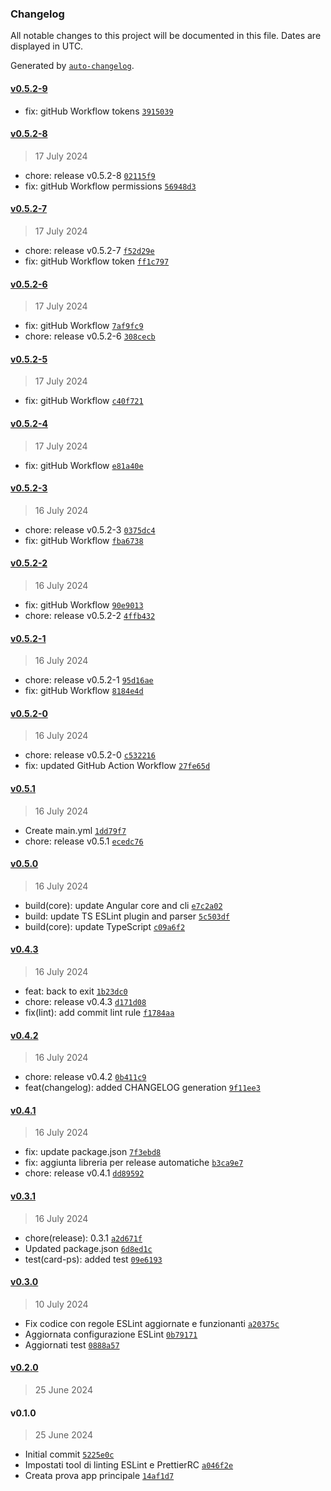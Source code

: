 ### Changelog

All notable changes to this project will be documented in this file. Dates are displayed in UTC.

Generated by [`auto-changelog`](https://github.com/CookPete/auto-changelog).

#### [v0.5.2-9](https://github.com/pietro2356/ProntoSoccorsoTrentini/compare/v0.5.2-8...v0.5.2-9)

- fix: gitHub Workflow tokens [`3915039`](https://github.com/pietro2356/ProntoSoccorsoTrentini/commit/3915039203f4f8da23caa68638b52f2f4de9dedf)

#### [v0.5.2-8](https://github.com/pietro2356/ProntoSoccorsoTrentini/compare/v0.5.2-7...v0.5.2-8)

> 17 July 2024

- chore: release v0.5.2-8 [`02115f9`](https://github.com/pietro2356/ProntoSoccorsoTrentini/commit/02115f9d8a1ca207418ef933ad17b7ad7bac46ee)
- fix: gitHub Workflow permissions [`56948d3`](https://github.com/pietro2356/ProntoSoccorsoTrentini/commit/56948d37cb58157ec951c5966a6e951ad3965d98)

#### [v0.5.2-7](https://github.com/pietro2356/ProntoSoccorsoTrentini/compare/v0.5.2-6...v0.5.2-7)

> 17 July 2024

- chore: release v0.5.2-7 [`f52d29e`](https://github.com/pietro2356/ProntoSoccorsoTrentini/commit/f52d29e4322417c16915107e852b66a41bcd1aea)
- fix: gitHub Workflow token [`ff1c797`](https://github.com/pietro2356/ProntoSoccorsoTrentini/commit/ff1c797dfbbb15b2da99ce3f71f9fbf4ea6d5ca1)

#### [v0.5.2-6](https://github.com/pietro2356/ProntoSoccorsoTrentini/compare/v0.5.2-5...v0.5.2-6)

> 17 July 2024

- fix: gitHub Workflow [`7af9fc9`](https://github.com/pietro2356/ProntoSoccorsoTrentini/commit/7af9fc937af53010461f16ca1ea7a3f7cbdc0585)
- chore: release v0.5.2-6 [`308cecb`](https://github.com/pietro2356/ProntoSoccorsoTrentini/commit/308cecb66e24d81cfb20e45f82621d36d9adf7df)

#### [v0.5.2-5](https://github.com/pietro2356/ProntoSoccorsoTrentini/compare/v0.5.2-4...v0.5.2-5)

> 17 July 2024

- fix: gitHub Workflow [`c40f721`](https://github.com/pietro2356/ProntoSoccorsoTrentini/commit/c40f721fd14cd41e3770b2ce1b7067f0a54a2915)

#### [v0.5.2-4](https://github.com/pietro2356/ProntoSoccorsoTrentini/compare/v0.5.2-3...v0.5.2-4)

> 17 July 2024

- fix: gitHub Workflow [`e81a40e`](https://github.com/pietro2356/ProntoSoccorsoTrentini/commit/e81a40e8f13803dff2434c81b1629dbb1d28101c)

#### [v0.5.2-3](https://github.com/pietro2356/ProntoSoccorsoTrentini/compare/v0.5.2-2...v0.5.2-3)

> 16 July 2024

- chore: release v0.5.2-3 [`0375dc4`](https://github.com/pietro2356/ProntoSoccorsoTrentini/commit/0375dc476e411f4a8a5590385878e184ce47d98c)
- fix: gitHub Workflow [`fba6738`](https://github.com/pietro2356/ProntoSoccorsoTrentini/commit/fba6738b185a756df2565aec0daf5900070115ba)

#### [v0.5.2-2](https://github.com/pietro2356/ProntoSoccorsoTrentini/compare/v0.5.2-1...v0.5.2-2)

> 16 July 2024

- fix: gitHub Workflow [`90e9013`](https://github.com/pietro2356/ProntoSoccorsoTrentini/commit/90e9013d9f2d1dc727ed9ca93ada472785e411f5)
- chore: release v0.5.2-2 [`4ffb432`](https://github.com/pietro2356/ProntoSoccorsoTrentini/commit/4ffb432c193fcacf98d01de86fb448a772438682)

#### [v0.5.2-1](https://github.com/pietro2356/ProntoSoccorsoTrentini/compare/v0.5.2-0...v0.5.2-1)

> 16 July 2024

- chore: release v0.5.2-1 [`95d16ae`](https://github.com/pietro2356/ProntoSoccorsoTrentini/commit/95d16ae0f203f773a62294c5ca8ea717ac542961)
- fix: gitHub Workflow [`8184e4d`](https://github.com/pietro2356/ProntoSoccorsoTrentini/commit/8184e4d92c970626f108b4447b8ac4d3c6b5db3a)

#### [v0.5.2-0](https://github.com/pietro2356/ProntoSoccorsoTrentini/compare/v0.5.1...v0.5.2-0)

> 16 July 2024

- chore: release v0.5.2-0 [`c532216`](https://github.com/pietro2356/ProntoSoccorsoTrentini/commit/c5322165891312669f7b241084f17009035c9cef)
- fix: updated GitHub Action Workflow [`27fe65d`](https://github.com/pietro2356/ProntoSoccorsoTrentini/commit/27fe65d9240491eb87306c2ff61187523f9db714)

#### [v0.5.1](https://github.com/pietro2356/ProntoSoccorsoTrentini/compare/v0.5.0...v0.5.1)

> 16 July 2024

- Create main.yml [`1dd79f7`](https://github.com/pietro2356/ProntoSoccorsoTrentini/commit/1dd79f7711f24d9c2fd775829a43669cf991b249)
- chore: release v0.5.1 [`ecedc76`](https://github.com/pietro2356/ProntoSoccorsoTrentini/commit/ecedc760107e705c7bb5c8c0edcd7791b07ae860)

#### [v0.5.0](https://github.com/pietro2356/ProntoSoccorsoTrentini/compare/v0.4.3...v0.5.0)

> 16 July 2024

- build(core): update Angular core and cli [`e7c2a02`](https://github.com/pietro2356/ProntoSoccorsoTrentini/commit/e7c2a0230683ab985c85f161e95e0edd2f80b0dc)
- build: update TS ESLint plugin and parser [`5c503df`](https://github.com/pietro2356/ProntoSoccorsoTrentini/commit/5c503df1c76efe9f16be1c07f59babdbe01dfb3c)
- build(core): update TypeScript [`c09a6f2`](https://github.com/pietro2356/ProntoSoccorsoTrentini/commit/c09a6f200f4a3a32b08c7c38aea0be63dfebff47)

#### [v0.4.3](https://github.com/pietro2356/ProntoSoccorsoTrentini/compare/v0.4.2...v0.4.3)

> 16 July 2024

- feat: back to exit [`1b23dc0`](https://github.com/pietro2356/ProntoSoccorsoTrentini/commit/1b23dc0b679ed1528a2adffe96fe7219ec8dfd0d)
- chore: release v0.4.3 [`d171d08`](https://github.com/pietro2356/ProntoSoccorsoTrentini/commit/d171d088ba1b7005f8360895e75d6cfc94e68dd3)
- fix(lint): add commit lint rule [`f1784aa`](https://github.com/pietro2356/ProntoSoccorsoTrentini/commit/f1784aa800d418cd758d7c3fcf2003c82e7337b3)

#### [v0.4.2](https://github.com/pietro2356/ProntoSoccorsoTrentini/compare/v0.4.1...v0.4.2)

> 16 July 2024

- chore: release v0.4.2 [`0b411c9`](https://github.com/pietro2356/ProntoSoccorsoTrentini/commit/0b411c94b6c939a238d07ed1d88c1e903a0f1e96)
- feat(changelog): added CHANGELOG generation [`9f11ee3`](https://github.com/pietro2356/ProntoSoccorsoTrentini/commit/9f11ee3c2e0809e6ed4cfc4fa8926b9782a13f59)

#### [v0.4.1](https://github.com/pietro2356/ProntoSoccorsoTrentini/compare/v0.3.1...v0.4.1)

> 16 July 2024

- fix: update package.json [`7f3ebd8`](https://github.com/pietro2356/ProntoSoccorsoTrentini/commit/7f3ebd828894c684514198821b841008fe6adc6b)
- fix: aggiunta libreria per release automatiche [`b3ca9e7`](https://github.com/pietro2356/ProntoSoccorsoTrentini/commit/b3ca9e70950471b55a22979814941216646270b4)
- chore: release v0.4.1 [`dd89592`](https://github.com/pietro2356/ProntoSoccorsoTrentini/commit/dd895926d9b7097a99b4967c567cfb96e56c9c85)

#### [v0.3.1](https://github.com/pietro2356/ProntoSoccorsoTrentini/compare/v0.3.0...v0.3.1)

> 16 July 2024

- chore(release): 0.3.1 [`a2d671f`](https://github.com/pietro2356/ProntoSoccorsoTrentini/commit/a2d671f2e72aa588601a5ba46f489c61eb66bbad)
- Updated package.json [`6d8ed1c`](https://github.com/pietro2356/ProntoSoccorsoTrentini/commit/6d8ed1c094d51ffcfd741f86ef0565f8c10845a7)
- test(card-ps): added test [`09e6193`](https://github.com/pietro2356/ProntoSoccorsoTrentini/commit/09e619374be88318cf90aecb9fb86b452844a4a4)

#### [v0.3.0](https://github.com/pietro2356/ProntoSoccorsoTrentini/compare/v0.2.0...v0.3.0)

> 10 July 2024

- Fix codice con regole ESLint aggiornate e funzionanti [`a20375c`](https://github.com/pietro2356/ProntoSoccorsoTrentini/commit/a20375ce7b3615fda786e9c230672dc6935b03b8)
- Aggiornata configurazione ESLint [`0b79171`](https://github.com/pietro2356/ProntoSoccorsoTrentini/commit/0b7917184ca10b1de89170ef19e27a8da299aa06)
- Aggiornati test [`0888a57`](https://github.com/pietro2356/ProntoSoccorsoTrentini/commit/0888a57a4071525152cc2b1dc63dd98e433923a6)

#### [v0.2.0](https://github.com/pietro2356/ProntoSoccorsoTrentini/compare/v0.1.0...v0.2.0)

> 25 June 2024

#### v0.1.0

> 25 June 2024

- Initial commit [`5225e0c`](https://github.com/pietro2356/ProntoSoccorsoTrentini/commit/5225e0c47f6363d64b83fd679c3eb10f5595bbf4)
- Impostati tool di linting ESLint e PrettierRC [`a046f2e`](https://github.com/pietro2356/ProntoSoccorsoTrentini/commit/a046f2e4c8d337d1e9439466ded2af9f635bb9aa)
- Creata prova app principale [`14af1d7`](https://github.com/pietro2356/ProntoSoccorsoTrentini/commit/14af1d7c3b604ed03e3d0fc3306e4e1eafd5bd4a)

